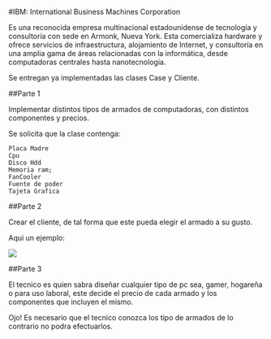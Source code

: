 
 #IBM: International Business Machines Corporation 


Es una reconocida empresa multinacional estadounidense de tecnología y 
consultoría con sede en Armonk, Nueva York. Esta comercializa hardware
y ofrece servicios de infraestructura, alojamiento de Internet, y
consultoría en una amplia gama de áreas relacionadas con la 
informática, desde computadoras centrales hasta nanotecnología. 


Se entregan ya implementadas las clases Case y Cliente.

##Parte 1

Implementar distintos tipos de armados de computadoras, 
con distintos componentes y precios.

Se solicita que la clase contenga:

    Placa Madre
    Cpu 
    Disco Hdd 
    Memoria ram;
    FanCooler
    Fuente de poder 
    Tajeta Grafica 
 


##Parte 2

Crear el cliente, de tal forma que este pueda elegir el armado a su gusto.

Aqui un ejemplo:

![](https://www.lucidchart.com/publicSegments/view/cef52224-d151-423f-b9a7-a8a5874fbf76/image.jpeg)


##Parte 3

El tecnico es quien sabra diseñar cualquier tipo de pc sea, gamer, hogareña o para uso
laboral, este decide el precio de cada armado y los componentes que incluyen el mismo.

Ojo! Es necesario que el tecnico conozca los tipo de armados de lo contrario no podra 
efectuarlos.   


